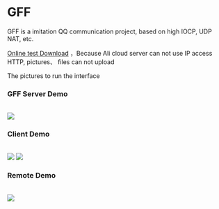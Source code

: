# GFF
GFF is a imitation QQ communication project, based on high IOCP, UDP NAT, etc.

<a href="http://www.yswenli.net/download/gffq.zip" target="_blank">Online test Download</a> ，Because Ali cloud server can not use IP access HTTP, pictures、 files can not upload

The pictures to run the interface

<h3>GFF Server Demo</h3><br/>
<img src="https://raw.githubusercontent.com/wenguoli/GFF/master/1.bmp" />

<h3>Client Demo</h3><br/>
<img src="https://raw.githubusercontent.com/wenguoli/GFF/master/2.bmp" />

<img src="https://raw.githubusercontent.com/wenguoli/GFF/master/3.bmp" />

<h3>Remote Demo</h3><br/>
<img src="https://raw.githubusercontent.com/wenguoli/GFF/master/4.bmp" />
